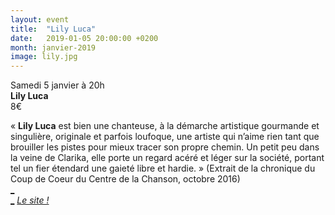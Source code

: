 ```yaml
---
layout: event
title:  "Lily Luca"
date:   2019-01-05 20:00:00 +0200
month: janvier-2019
image: lily.jpg
---
```




Samedi 5 janvier à 20h  
**Lily Luca**  
8€

« **Lily Luca** est bien une chanteuse, à la démarche artistique gourmande et singulière, originale et parfois loufoque, une artiste qui n’aime rien tant que brouiller les pistes pour mieux tracer son propre chemin. Un petit peu dans la veine de Clarika, elle porte un regard acéré et léger sur la société, portant tel un fier étendard une gaieté libre et hardie. » (Extrait de la chronique du Coup de Coeur du Centre de la Chanson, octobre 2016)  
[_  
_](https://www.facebook.com/lilylucainfo/) _[Le site !](http://www.lilyluca.fr/)_